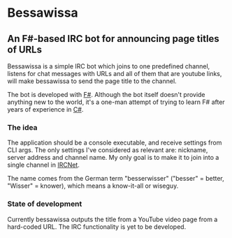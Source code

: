 # Bessawissa

## An F#-based IRC bot for announcing page titles of URLs

Bessawissa is a simple IRC bot which joins to one predefined channel, listens for chat messages with URLs and all of them that are youtube links, will make bessawissa to send the page title to the channel.

The bot is developed with [F#](https://fsharp.org/). Although the bot itself doesn't provide anything new to the world, it's a one-man attempt of trying to learn F# after years of experience in [C#](https://en.wikipedia.org/wiki/C_Sharp_(programming_language)).

### The idea

The application should be a console executable, and receive settings from CLI args. The only settings I've considered as relevant are: nickname, server address and channel name. My only goal is to make it to join into a single channel in [IRCNet](https://en.wikipedia.org/wiki/IRCnet).

The name comes from the German term "besserwisser" ("besser" = better, "Wisser" = knower), which means a know-it-all or wiseguy.

### State of development

Currently bessawissa outputs the title from a YouTube video page from a hard-coded URL. The IRC functionality is yet to be developed.
